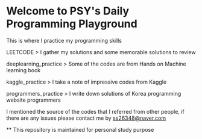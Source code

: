 # Welcome to PSY's Daily Programming Playground 

This is where I practice my programming skills

LEETCODE > I gather my solutions and some memorable solutions to review

deeplearning_practice > Some of the codes are from Hands on Machine learning book

kaggle_practice > I take a note of impressive codes from Kaggle 

programmers_practice > I write down solutions of Korea programming website programmers

I mentioned the source of the codes that I referred from other people, if there are any issues please contact me by ss26348@naver.com

** This repository is maintained for personal study purpose
